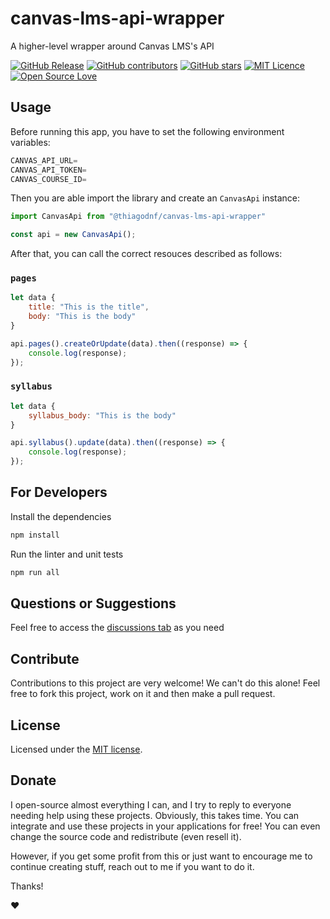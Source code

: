 # canvas-lms-api-wrapper

A higher-level wrapper around Canvas LMS's API

[![GitHub Release](https://img.shields.io/github/release/thiagodnf/canvas-lms-api-wrapper.svg)](https://github.com/thiagodnf/canvas-lms-api-wrapper/releases/latest)
[![GitHub contributors](https://img.shields.io/github/contributors/thiagodnf/canvas-lms-api-wrapper.svg)](https://github.com/thiagodnf/canvas-lms-api-wrapper/graphs/contributors)
[![GitHub stars](https://img.shields.io/github/stars/thiagodnf/canvas-lms-api-wrapper.svg)](https://github.com/thiagodnf/canvas-lms-api-wrapper)
[![MIT Licence](https://badges.frapsoft.com/os/mit/mit.svg?v=103)](https://opensource.org/licenses/mit-license.php)
[![Open Source Love](https://badges.frapsoft.com/os/v1/open-source.svg?v=103)](https://github.com/ellerbrock/open-source-badges/)

## Usage

Before running this app, you have to set the following environment variables:

```js
CANVAS_API_URL=
CANVAS_API_TOKEN=
CANVAS_COURSE_ID=
```

Then you are able import the library and create an `CanvasApi` instance:


```js
import CanvasApi from "@thiagodnf/canvas-lms-api-wrapper"

const api = new CanvasApi();
```

After that, you can call the correct resouces described as follows:

### `pages`

```js
let data {
    title: "This is the title",
    body: "This is the body"
}

api.pages().createOrUpdate(data).then((response) => {
    console.log(response);
});
```

### `syllabus`

```js
let data {
    syllabus_body: "This is the body"
}

api.syllabus().update(data).then((response) => {
    console.log(response);
});
```

## For Developers

Install the dependencies

```bash
npm install
```

Run the linter and unit tests

```bash
npm run all
```

## Questions or Suggestions

Feel free to access the <a href="../../discussions">discussions tab</a> as you need

## Contribute

Contributions to this project are very welcome! We can't do this alone! Feel free to fork this project, work on it and then make a pull request.

## License

Licensed under the [MIT license](LICENSE).

## Donate

I open-source almost everything I can, and I try to reply to everyone needing help using these projects. Obviously, this takes time. You can integrate and use these projects in your applications for free! You can even change the source code and redistribute (even resell it).

However, if you get some profit from this or just want to encourage me to continue creating stuff, reach out to me if you want to do it.

Thanks!

❤️
